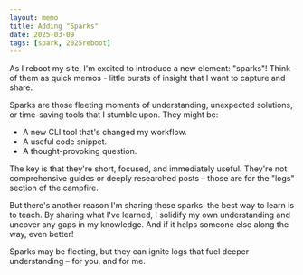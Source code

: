 ```yaml
---
layout: memo
title: Adding "Sparks"
date: 2025-03-09
tags: [spark, 2025reboot]
---
```



As I reboot my site, I'm excited to introduce a new element: "sparks"! Think of
them as quick memos - little bursts of insight that I want to capture and share.

Sparks are those fleeting moments of understanding, unexpected solutions, or
time-saving tools that I stumble upon. They might be:

- A new CLI tool that's changed my workflow.
- A useful code snippet.
- A thought-provoking question.

The key is that they're short, focused, and immediately useful. They're not
comprehensive guides or deeply researched posts – those are for the
"logs" section of the campfire.

But there's another reason I'm sharing these sparks: the best way to learn is to
teach. By sharing what I've learned, I solidify my own understanding and uncover
any gaps in my knowledge. And if it helps someone else along the way, even
better!

Sparks may be fleeting, but they can ignite logs that fuel deeper
understanding – for you, and for me.
